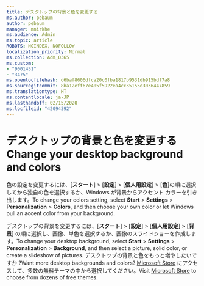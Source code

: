 ```yaml
---
title: デスクトップの背景と色を変更する
ms.author: pebaum
author: pebaum
manager: mnirkhe
ms.audience: Admin
ms.topic: article
ROBOTS: NOINDEX, NOFOLLOW
localization_priority: Normal
ms.collection: Adm_O365
ms.custom:
- "9001451"
- "3475"
ms.openlocfilehash: d6baf8606dfca20c0fba1817b9531db915bdf7a8
ms.sourcegitcommit: 8ba12eff67e405f5922ea4cc35155e3036447859
ms.translationtype: HT
ms.contentlocale: ja-JP
ms.lasthandoff: 02/15/2020
ms.locfileid: "42094392"
---
```

# <a name="change-your-desktop-background-and-colors"></a><span data-ttu-id="f7ef5-102">デスクトップの背景と色を変更する</span><span class="sxs-lookup"><span data-stu-id="f7ef5-102">Change your desktop background and colors</span></span>

<span data-ttu-id="f7ef5-103">色の設定を変更するには、[**スタート**] > [**設定**] > [**個人用設定**] > [**色**]の順に選択してから独自の色を選択するか、Windows が背景からアクセント カラーを引き出します。</span><span class="sxs-lookup"><span data-stu-id="f7ef5-103">To change your colors setting, select **Start** > **Settings** > **Personalization** > **Colors**, and then choose your own color or let Windows pull an accent color from your background.</span></span>

<span data-ttu-id="f7ef5-104">デスクトップの背景を変更するには、[**スタート**] > [**設定**] > [**個人用設定**] > [**背景**] の順に選択し、画像、単色を選択するか、画像のスライドショーを作成します。</span><span class="sxs-lookup"><span data-stu-id="f7ef5-104">To change your desktop background, select **Start** > **Settings** > **Personalization** > **Background**, and then select a picture, solid color, or create a slideshow of pictures.</span></span> <span data-ttu-id="f7ef5-105">デスクトップの背景と色をもっと増やしたいですか ?</span><span class="sxs-lookup"><span data-stu-id="f7ef5-105">Want more desktop backgrounds and colors?</span></span> <span data-ttu-id="f7ef5-106">[Microsoft Store](https://www.microsoft.com/ja-JP/store/collections/windowsthemes) にアクセスして、多数の無料テーマの中から選択してください。</span><span class="sxs-lookup"><span data-stu-id="f7ef5-106">Visit [Microsoft Store](https://www.microsoft.com/ja-JP/store/collections/windowsthemes) to choose from dozens of free themes.</span></span>
